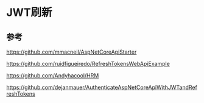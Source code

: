 # JWT刷新

## 参考

https://github.com/mmacneil/AspNetCoreApiStarter

https://github.com/ruidfigueiredo/RefreshTokensWebApiExample



https://github.com/Andyhacool/HRM

https://github.com/dejanmauer/AuthenticateAspNetCoreApiWithJWTandRefreshTokens

